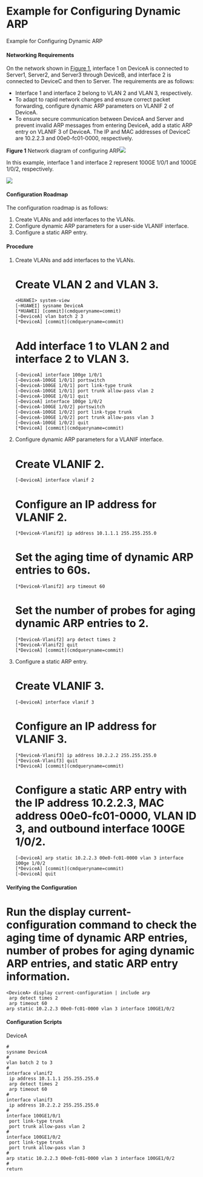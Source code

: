 Example for Configuring Dynamic ARP
===================================

Example for Configuring Dynamic ARP

#### Networking Requirements

On the network shown in [Figure 1](#EN-US_TASK_0000001130783828__fig_dc_cfg_arp_002101), interface 1 on DeviceA is connected to Server1, Server2, and Server3 through DeviceB, and interface 2 is connected to DeviceC and then to Server. The requirements are as follows:

* Interface 1 and interface 2 belong to VLAN 2 and VLAN 3, respectively.
* To adapt to rapid network changes and ensure correct packet forwarding, configure dynamic ARP parameters on VLANIF 2 of DeviceA.
* To ensure secure communication between DeviceA and Server and prevent invalid ARP messages from entering DeviceA, add a static ARP entry on VLANIF 3 of DeviceA. The IP and MAC addresses of DeviceC are 10.2.2.3 and 00e0-fc01-0000, respectively.

**Figure 1** Network diagram of configuring ARP![](public_sys-resources/note_3.0-en-us.png) 

In this example, interface 1 and interface 2 represent 100GE 1/0/1 and 100GE 1/0/2, respectively.


  
![](figure/en-us_image_0000001176743513.png)

#### Configuration Roadmap

The configuration roadmap is as follows:

1. Create VLANs and add interfaces to the VLANs.
2. Configure dynamic ARP parameters for a user-side VLANIF interface.
3. Configure a static ARP entry.

#### Procedure

1. Create VLANs and add interfaces to the VLANs.
   
   # Create VLAN 2 and VLAN 3.
   ```
   <HUAWEI> system-view
   [~HUAWEI] sysname DeviceA
   [*HUAWEI] [commit](cmdqueryname=commit)
   [~DeviceA] vlan batch 2 3
   [*DeviceA] [commit](cmdqueryname=commit)
   ```
   
   # Add interface 1 to VLAN 2 and interface 2 to VLAN 3.
   ```
   [~DeviceA] interface 100ge 1/0/1
   [~DeviceA-100GE 1/0/1] portswitch
   [~DeviceA-100GE 1/0/1] port link-type trunk
   [~DeviceA-100GE 1/0/1] port trunk allow-pass vlan 2
   [~DeviceA-100GE 1/0/1] quit
   [~DeviceA] interface 100ge 1/0/2
   [~DeviceA-100GE 1/0/2] portswitch
   [~DeviceA-100GE 1/0/2] port link-type trunk
   [~DeviceA-100GE 1/0/2] port trunk allow-pass vlan 3
   [~DeviceA-100GE 1/0/2] quit
   [*DeviceA] [commit](cmdqueryname=commit)
   ```
2. Configure dynamic ARP parameters for a VLANIF interface.
   
   # Create VLANIF 2.
   ```
   [~DeviceA] interface vlanif 2
   ```
   
   # Configure an IP address for VLANIF 2.
   ```
   [*DeviceA-Vlanif2] ip address 10.1.1.1 255.255.255.0
   ```
   
   # Set the aging time of dynamic ARP entries to 60s.
   ```
   [*DeviceA-Vlanif2] arp timeout 60
   ```
   
   # Set the number of probes for aging dynamic ARP entries to 2.
   ```
   [*DeviceA-Vlanif2] arp detect times 2
   [*DeviceA-Vlanif2] quit
   [*DeviceA] [commit](cmdqueryname=commit)
   ```
3. Configure a static ARP entry.
   
   # Create VLANIF 3.
   ```
   [~DeviceA] interface vlanif 3
   ```
   
   # Configure an IP address for VLANIF 3.
   ```
   [*DeviceA-Vlanif3] ip address 10.2.2.2 255.255.255.0
   [*DeviceA-Vlanif3] quit
   [*DeviceA] [commit](cmdqueryname=commit)
   ```
   
   # Configure a static ARP entry with the IP address 10.2.2.3, MAC address 00e0-fc01-0000, VLAN ID 3, and outbound interface 100GE 1/0/2.
   ```
   [~DeviceA] arp static 10.2.2.3 00e0-fc01-0000 vlan 3 interface 100ge 1/0/2
   [*DeviceA] [commit](cmdqueryname=commit)
   [~DeviceA] quit
   ```

#### Verifying the Configuration

# Run the **display current-configuration** command to check the aging time of dynamic ARP entries, number of probes for aging dynamic ARP entries, and static ARP entry information.

```
<DeviceA> display current-configuration | include arp
 arp detect times 2
 arp timeout 60
arp static 10.2.2.3 00e0-fc01-0000 vlan 3 interface 100GE1/0/2
```
#### Configuration Scripts

DeviceA

```
#
sysname DeviceA
#
vlan batch 2 to 3
#
interface vlanif2
 ip address 10.1.1.1 255.255.255.0
 arp detect times 2
 arp timeout 60
#
interface vlanif3
 ip address 10.2.2.2 255.255.255.0
#
interface 100GE1/0/1
 port link-type trunk
 port trunk allow-pass vlan 2
#
interface 100GE1/0/2
 port link-type trunk
 port trunk allow-pass vlan 3
#
arp static 10.2.2.3 00e0-fc01-0000 vlan 3 interface 100GE1/0/2
#
return
```